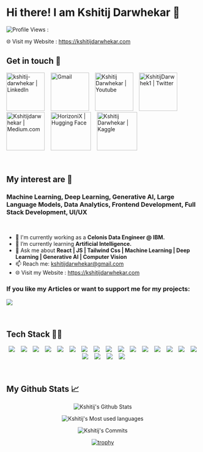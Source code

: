 # Hi there! I am Kshitij Darwhekar 👋

![Profile Views : ](https://komarev.com/ghpvc/?username=Kshitij-Darwhekar)

🌐 Visit my Website : https://kshitijdarwhekar.com

## Get in touch 🤝

[<img alt="kshitij-darwhekar | LinkedIn" height="100" width="100" src="https://cdn2.iconfinder.com/data/icons/social-media-2285/512/1_Linkedin_unofficial_colored_svg-512.png" />](https://www.linkedin.com/in/kshitij-darwhekar-b15a33191/)&nbsp;&nbsp;&nbsp;
<a href="mailto:kshitijdarwhekar@gmail.com"><img alt="Gmail" height="100" width="100" src="https://cdn4.iconfinder.com/data/icons/logos-brands-in-colors/48/google-gmail-512.png" /></a>&nbsp;&nbsp;&nbsp;
[<img alt="Kshitij Darwhekar | Youtube" height="100" width="100" src="https://cdn1.iconfinder.com/data/icons/logotypes/32/youtube-512.png" />](https://www.youtube.com/@kshitijdarwhekar)&nbsp;&nbsp;&nbsp;
[<img alt="KshitijDarwhek1 | Twitter" height="100" width="100" src="https://cdn1.iconfinder.com/data/icons/logotypes/32/twitter-512.png" />](https://x.com/KshitijDarwhekr)&nbsp;&nbsp;&nbsp;
[<img alt="Kshitijdarwhekar | Medium.com" height="100" width="100" src="https://cdn2.iconfinder.com/data/icons/social-micon/512/medium-512.png" />](https://medium.com/@kshitijdarwhekar)&nbsp;&nbsp;&nbsp;
[<img alt="HorizoniX | Hugging Face" height="100" width="105" src="https://huggingface.co/front/assets/huggingface_logo-noborder.svg" />](https://huggingface.co/HorizoniX)&nbsp;&nbsp;&nbsp;
[<img alt="Kshitij Darwhekar | Kaggle" height="100" width="105" src="https://cdn3.iconfinder.com/data/icons/logos-and-brands-adobe/512/189_Kaggle-256.png" />](https://www.kaggle.com/kshitijdarwhekar)&nbsp;&nbsp;&nbsp;


<br/>


## My interest are 🚀
### Machine Learning, Deep Learning, Generative AI, Large Language Models, Data Analytics, Frontend Development, Full Stack Development, UI/UX

<br/>

- 🔭 I'm currently working as a <b> Celonis Data Engineer @ IBM. </b>
- 🌱 I’m currently learning <b> Artificial Intelligence. </b>
- 💬 Ask me about <b> React | JS | Tailwind Css | Machine Learning | Deep Learning | Generative AI | Computer Vision </b>
- 📫 Reach me: kshitijdarwhekar@gmail.com
- :globe_with_meridians: Visit my Website : https://kshitijdarwhekar.com

### If you like my Articles or want to support me for my projects:
<a href="https://buymeacoffee.com/kshitijdarwhekar"><img src="https://img.shields.io/badge/buy_me_a_coffee-FFDD00?style=for-the-badge&logo=buy-me-a-coffee&logoColor=black" /></a>&nbsp;&nbsp;&nbsp;

<br/>

## Tech Stack 👩‍💻

<p align="center">
  <img src="https://img.shields.io/badge/python-3670A0?style=for-the-badge&logo=python&logoColor=white" />&nbsp;&nbsp;&nbsp;
  <img src="https://img.shields.io/badge/Java-5B5F69?style=for-the-badge&logo=openjdk&logoColor=white" />&nbsp;&nbsp;&nbsp;
  <img src="https://img.shields.io/badge/bootstrap-563d7c.svg?&style=for-the-badge&logo=bootstrap&logoColor=white" />&nbsp;&nbsp;&nbsp;
  <img src="https://img.shields.io/badge/tailwindcss-%2338B2AC.svg?style=for-the-badge&logo=tailwind-css&logoColor=white" />&nbsp;&nbsp;&nbsp;
  <img src="https://img.shields.io/badge/spring-%236DB33F.svg?style=for-the-badge&logo=spring&logoColor=white" />&nbsp;&nbsp;&nbsp;
  <img src="https://img.shields.io/badge/git-%23F05033.svg?style=for-the-badge&logo=git&logoColor=white"/>&nbsp;&nbsp;&nbsp;
  <img src="https://img.shields.io/badge/Keras-%23D00000.svg?style=for-the-badge&logo=Keras&logoColor=white"/>&nbsp;&nbsp;&nbsp;
  <img src="https://img.shields.io/badge/numpy-%23013243.svg?style=for-the-badge&logo=numpy&logoColor=white"/>&nbsp;&nbsp;&nbsp;
  <img src="https://img.shields.io/badge/pandas-%23150458.svg?style=for-the-badge&logo=pandas&logoColor=white"/>&nbsp;&nbsp;&nbsp;
  <img src="https://img.shields.io/badge/scikit--learn-%23F7931E.svg?style=for-the-badge&logo=scikit-learn&logoColor=white"/>&nbsp;&nbsp;&nbsp; 
  <img src="https://img.shields.io/badge/Matplotlib-%23ffffff.svg?style=for-the-badge&logo=Matplotlib&logoColor=black"/>&nbsp;&nbsp;&nbsp; 
  <img src="https://img.shields.io/badge/css3-%231572B6.svg?style=for-the-badge&logo=css3&logoColor=white"/>&nbsp;&nbsp;&nbsp; 
  <img src="https://img.shields.io/badge/html5-%23E34F26.svg?style=for-the-badge&logo=html5&logoColor=white"/>&nbsp;&nbsp;&nbsp; 
  <img src="https://img.shields.io/badge/react-%2320232a.svg?style=for-the-badge&logo=react&logoColor=%2361DAFB"/>&nbsp;&nbsp;&nbsp; 
  <img src="https://img.shields.io/badge/Next-black?style=for-the-badge&logo=next.js&logoColor=white"/>&nbsp;&nbsp;&nbsp; 
  <img src="https://img.shields.io/badge/MUI-%230081CB.svg?style=for-the-badge&logo=mui&logoColor=white"/>&nbsp;&nbsp;&nbsp; 
  <img src="https://img.shields.io/badge/MongoDB-%234ea94b.svg?style=for-the-badge&logo=mongodb&logoColor=white"/>&nbsp;&nbsp;&nbsp; 
  <img src="https://img.shields.io/badge/mysql-%2300f.svg?style=for-the-badge&logo=mysql&logoColor=white"/>&nbsp;&nbsp;&nbsp;
  <img src="https://img.shields.io/badge/jupyter-%23FA0F00.svg?style=for-the-badge&logo=jupyter&logoColor=white" />&nbsp;&nbsp;&nbsp;
  <img src="https://img.shields.io/badge/docker-%230db7ed.svg?style=for-the-badge&logo=docker&logoColor=white" />&nbsp;&nbsp;&nbsp;
</p>  

<br/>

## My Github Stats 📈
<div align="center" >
  
  ![Kshitij's Github Stats](https://github-readme-stats.vercel.app/api?username=Kshitij-Darwhekar&theme=dark&show_icons=true&hide_border=true&count_private=true) 
  

  
  ![Kshitij's Most used languages](https://github-readme-stats.vercel.app/api/top-langs/?username=Kshitij-Darwhekar&theme=dark&show_icons=true&hide_border=true&layout=compact) 
  


  ![Kshitij's Commits](https://github-readme-streak-stats.herokuapp.com/?user=Kshitij-Darwhekar&theme=dark&hide_border=true) 

  [![trophy](https://github-profile-trophy.vercel.app/?username=kshitij-darwhekar&theme=onedark)](https://github.com/kshitij-darwhekar/github-profile-trophy)
  
</div>
